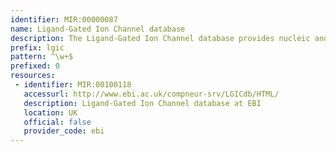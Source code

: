 ```yaml
---
identifier: MIR:00000087
name: Ligand-Gated Ion Channel database
description: The Ligand-Gated Ion Channel database provides nucleic and proteic sequences of the subunits of ligand-gated ion channels. These transmembrane proteins can exist under different conformations, at least one of which forms a pore through the membrane connecting two neighbouring compartments. The database can be used to generate multiple sequence alignments from selected subunits, and gives the atomic coordinates of subunits, or portion of subunits, where available.
prefix: lgic
pattern: ^\w+$
prefixed: 0
resources:
 - identifier: MIR:00100118
   accessurl: http://www.ebi.ac.uk/compneur-srv/LGICdb/HTML/
   description: Ligand-Gated Ion Channel database at EBI
   location: UK
   official: false
   provider_code: ebi
---
```

